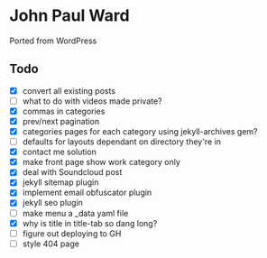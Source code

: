 # John Paul Ward

Ported from WordPress

## Todo

- [x] convert all existing posts
- [ ] what to do with videos made private?
- [x] commas in categories
- [x] prev/next pagination
- [x] categories pages for each category using jekyll-archives gem?
- [ ] defaults for layouts dependant on directory they're in
- [x] contact me solution
- [x] make front page show work category only
- [x] deal with Soundcloud post
- [x] jekyll sitemap plugin
- [x] implement email obfuscator plugin
- [x] jekyll seo plugin
- [ ] make menu a _data yaml file
- [x] why is title in title-tab so dang long?
- [ ] figure out deploying to GH
- [ ] style 404 page